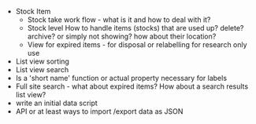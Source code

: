 - Stock Item 
  - Stock take work flow - what is it and how to deal with it?
  - Stock level How to handle items (stocks) that are used up? delete? archive? or simply not showing? how about their location? 
  - View for expired items - for disposal or relabelling for research only use
- List view sorting
- List view search
- Is a 'short name' function or actual property necessary for labels
- Full site search - what about expired items? How about a search results list view?
- write an initial data script
- API or at least ways to import /export data as JSON